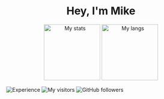 <h1 align="center">
  Hey, I'm Mike
</h1>

<p align="center">
  <img height="150" src="https://github-readme-stats.vercel.app/api?username=d8corp&show_icons=true&theme=dracula" alt="My stats" />
  <img height="150" src="https://github-readme-stats.vercel.app/api/top-langs/?username=d8corp&layout=compact" alt="My langs" />
</p>


![Experience](https://img.shields.io/date/1199145600?label=I%20started%20writing%20code)
![My visitors](https://visitor-badge.glitch.me/badge?page_id=d8corp.d8corp)
![GitHub followers](https://img.shields.io/github/followers/d8corp?label=Follow)
